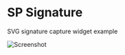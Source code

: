 # SP Signature

SVG signature capture widget example

![Screenshot](https://monosnap.com/file/BmPcBN12TkbLyORXapamz7hlhprMhF.png)